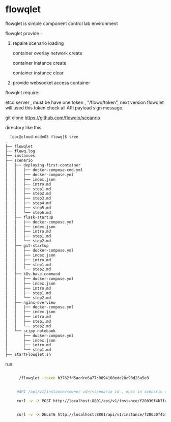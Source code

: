 # flowqlet
flowqlet is simple component control lab environment


flowqlet provide :


1.  repaire scenario loading

	 container overlay network create
	 
	 container instance create
	 
	 container instance clear
	 
2. provide websocket access container



flowqlet require:

	
  etcd server , must be have one token , "/flowq/token", next version flowqlet will used this token check all API payload sign message.

  git clone https://github.com/flowqio/sceanrio 

  directory like this

  ```bash
	[opc@cloud-node03 flowq]$ tree
.
├── flowqlet
├── flowq.log
├── instances
├── scenario
│   ├── deploying-first-container
│   │   ├── docker-compose-cmd.yml
│   │   ├── docker-compose.yml
│   │   ├── index.json
│   │   ├── intro.md
│   │   ├── step1.md
│   │   ├── step2.md
│   │   ├── step3.md
│   │   ├── step4.md
│   │   ├── step5.md
│   │   └── step6.md
│   ├── flask-startup
│   │   ├── docker-compose.yml
│   │   ├── index.json
│   │   ├── intro.md
│   │   ├── step1.md
│   │   └── step2.md
│   ├── git-startup
│   │   ├── docker-compose.yml
│   │   ├── index.json
│   │   ├── intro.md
│   │   ├── step1.md
│   │   └── step2.md
│   ├── k8s-base-command
│   │   ├── docker-compose.yml
│   │   ├── index.json
│   │   ├── intro.md
│   │   ├── step1.md
│   │   └── step2.md
│   ├── nginx-overview
│   │   ├── docker-compose.yml
│   │   ├── index.json
│   │   ├── intro.md
│   │   ├── step1.md
│   │   └── step2.md
│   └── scipy-notebook
│       ├── docker-compose.yml
│       ├── index.json
│       ├── intro.md
│       └── step1.md
├── startFlowqlet.sh

  ```  

run:


   ```bash

		./flowqlet -token b3762fd5acdce6a77c0894160ede28c93d25a5e0


		#API /api/v1/instance/<owner id>/<scenario id , must in scenario directory>

		curl -v -X POST http://localhost:8801/api/v1/instance/f20030f4b7f4c64aa271236f124e77384a83dcf5/deploying-first-container


		curl -v -X DELETE http://localhost:8801/api/v1/instance/f20030f4b7f4c64aa271236f124e77384a83dcf5/deploying-first-container
	
   ```

	

